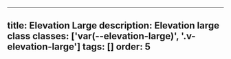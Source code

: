 <!--
 *              Copyright (c) 2025 Visa, Inc.
 *
 * Licensed under the Apache License, Version 2.0 (the "License");
 * you may not use this file except in compliance with the License.
 * You may obtain a copy of the License at
 *
 *         http://www.apache.org/licenses/LICENSE-2.0
 *
 * Unless required by applicable law or agreed to in writing, software
 * distributed under the License is distributed on an "AS IS" BASIS,
 * WITHOUT WARRANTIES OR CONDITIONS OF ANY KIND, either express or implied.
 * See the License for the specific language governing permissions and
 * limitations under the License.
 *
 -->
---
title: Elevation Large
description: Elevation large class
classes: ['var(--elevation-large)', '.v-elevation-large']
tags: []
order: 5
---

<div class="box" style="box-shadow: var(--elevation-large);">
</div>
<div class="squircle" style="box-shadow: var(--elevation-large);">
</div>
<div class="circle" style="box-shadow: var(--elevation-large);">
</div>
